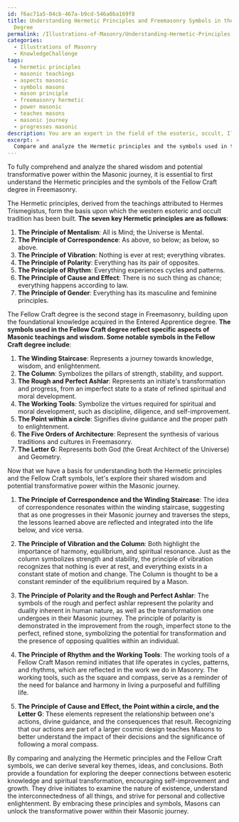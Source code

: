 ```yaml
---
id: f6ac71a5-04cb-467a-b9cd-546a0ba169f8
title: Understanding Hermetic Principles and Freemasonry Symbols in the Fellow Craft
  Degree
permalink: /Illustrations-of-Masonry/Understanding-Hermetic-Principles-and-Freemasonry-Symbols-in-the-Fellow-Craft-Degree/
categories:
  - Illustrations of Masonry
  - KnowledgeChallenge
tags:
  - hermetic principles
  - masonic teachings
  - aspects masonic
  - symbols masons
  - mason principle
  - freemasonry hermetic
  - power masonic
  - teaches masons
  - masonic journey
  - progresses masonic
description: You are an expert in the field of the esoteric, occult, Illustrations of Masonry and Education. You are a writer of tests, challenges, books and deep knowledge on Illustrations of Masonry for initiates and students to gain deep insights and understanding from. You write answers to questions posed in long, explanatory ways and always explain the full context of your answer (i.e., related concepts, formulas, examples, or history), as well as the step-by-step thinking process you take to answer the challenges. Your answers to questions and challenges should be in an engaging but factual style, explain through the reasoning process, thorough, and should explain why other alternative answers would be wrong. Summarize the key themes, ideas, and conclusions at the end.
excerpt: > 
  Compare and analyze the Hermetic principles and the symbols used in the Fellow Craft degree, highlighting their shared wisdom and potential transformative power within the Masonic journey.
---
```

To fully comprehend and analyze the shared wisdom and potential transformative power within the Masonic journey, it is essential to first understand the Hermetic principles and the symbols of the Fellow Craft degree in Freemasonry. 

The Hermetic principles, derived from the teachings attributed to Hermes Trismegistus, form the basis upon which the western esoteric and occult tradition has been built. **The seven key Hermetic principles are as follows**:

1. ****The Principle of Mentalism****: All is Mind; the Universe is Mental.
2. ****The Principle of Correspondence****: As above, so below; as below, so above.
3. ****The Principle of Vibration****: Nothing is ever at rest; everything vibrates.
4. ****The Principle of Polarity****: Everything has its pair of opposites.
5. ****The Principle of Rhythm****: Everything experiences cycles and patterns.
6. ****The Principle of Cause and Effect****: There is no such thing as chance; everything happens according to law.
7. ****The Principle of Gender****: Everything has its masculine and feminine principles.

The Fellow Craft degree is the second stage in Freemasonry, building upon the foundational knowledge acquired in the Entered Apprentice degree. **The symbols used in the Fellow Craft degree reflect specific aspects of Masonic teachings and wisdom. Some notable symbols in the Fellow Craft degree include**:

1. ****The Winding Staircase****: Represents a journey towards knowledge, wisdom, and enlightenment.
2. ****The Column****: Symbolizes the pillars of strength, stability, and support.
3. ****The Rough and Perfect Ashlar****: Represents an initiate's transformation and progress, from an imperfect state to a state of refined spiritual and moral development.
4. ****The Working Tools****: Symbolize the virtues required for spiritual and moral development, such as discipline, diligence, and self-improvement.
5. ****The Point within a circle****: Signifies divine guidance and the proper path to enlightenment.
6. ****The Five Orders of Architecture****: Represent the synthesis of various traditions and cultures in Freemasonry.
7. ****The Letter G****: Represents both God (the Great Architect of the Universe) and Geometry.

Now that we have a basis for understanding both the Hermetic principles and the Fellow Craft symbols, let's explore their shared wisdom and potential transformative power within the Masonic journey.

1. ****The Principle of Correspondence and the Winding Staircase****: The idea of correspondence resonates within the winding staircase, suggesting that as one progresses in their Masonic journey and traverses the steps, the lessons learned above are reflected and integrated into the life below, and vice versa.

2. ****The Principle of Vibration and the Column****: Both highlight the importance of harmony, equilibrium, and spiritual resonance. Just as the column symbolizes strength and stability, the principle of vibration recognizes that nothing is ever at rest, and everything exists in a constant state of motion and change. The Column is thought to be a constant reminder of the equilibrium required by a Mason.

3. ****The Principle of Polarity and the Rough and Perfect Ashlar****: The symbols of the rough and perfect ashlar represent the polarity and duality inherent in human nature, as well as the transformation one undergoes in their Masonic journey. The principle of polarity is demonstrated in the improvement from the rough, imperfect stone to the perfect, refined stone, symbolizing the potential for transformation and the presence of opposing qualities within an individual.

4. ****The Principle of Rhythm and the Working Tools****: The working tools of a Fellow Craft Mason remind initiates that life operates in cycles, patterns, and rhythms, which are reflected in the work we do in Masonry. The working tools, such as the square and compass, serve as a reminder of the need for balance and harmony in living a purposeful and fulfilling life.

5. ****The Principle of Cause and Effect, the Point within a circle, and the Letter G****: These elements represent the relationship between one's actions, divine guidance, and the consequences that result. Recognizing that our actions are part of a larger cosmic design teaches Masons to better understand the impact of their decisions and the significance of following a moral compass.

By comparing and analyzing the Hermetic principles and the Fellow Craft symbols, we can derive several key themes, ideas, and conclusions. Both provide a foundation for exploring the deeper connections between esoteric knowledge and spiritual transformation, encouraging self-improvement and growth. They drive initiates to examine the nature of existence, understand the interconnectedness of all things, and strive for personal and collective enlightenment. By embracing these principles and symbols, Masons can unlock the transformative power within their Masonic journey.
